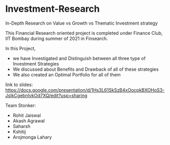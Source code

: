 # Investment-Research
In-Depth Research on Value vs Growth vs Thematic Investment strategy

This Financial Research oriented project is completed under Finance Club, IIT Bombay during summer of 2021 in Finsearch.

In this Project, 
- we have Investigated and Distinguish between all three type of Investment Strategies
- We discussed about Benefits and Drawback of all of these strategies
- We also created an Optimal Portfolio for all of them 

link to slides: https://docs.google.com/presentation/d/1Hs3L61SkSzB4xOocpkBXOHoS3-JsIkCgebnlvkOd7XQ/edit?usp=sharing 

Team Stonker:
- Rohit Jaiswal
- Akash Agrawal
- Saharsh 
- Kshitij
- Arojmonga Lahary
